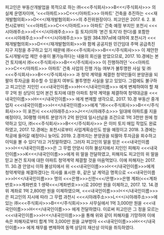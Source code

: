 피고인은 부동산개발업을 목적으로 하는 ㈜<<<주식회사>>>B<<</주식회사>>> 의 실제 운영자이며, ‘<<<아파트>>>C<<</아파트>>> 아파트' 건축을 추진하는 <<<재개발협의회>>>D<<</재개발협의회>>>의 추진위원장이다.
피고인은 2017. 6. 2. 포천시로부터 ‘<<<아파트>>>C<<</아파트>>> 아파트' 건축 예정 부지인 포천시 <<<시아래주소>>>E<<</시아래주소>>> 등 토지(이하 ‘본건 토지'라 한다)를 포함한 <<<시아래주소>>>F<<</시아래주소>>> 일원 384.197㎡에 대하여 포천시가 <<<재개발협의회>>>D<<</재개발협의회>>>와 함께 공공지원 민간임대 주택 공급촉진지구 지정을 추구하고 있기 때문에 ㈜<<<주식회사>>>B<<</주식회사>>> 이 제안한 도시개발사업 제안 수용이 불가능하다는 내용의 회신을 받았으므로, 2017. 10.경에는 본건 토지에서 ㈜<<<주식회사>>>B<<</주식회사>>> 이 진행하려던 ‘<<<아파트>>>C<<</아파트>>> 아파트' 건축 사업의 진행 가능 여부가 불투명한 사실 및 ㈜<<<주식회사>>>B<<</주식회사>>> 과 청약 계약을 체결한 청약인들이 분양권을 되팔아 투자금을 회수할 수 있을지 여부도 불투명한 사실을 알고 있었다.
그럼에도 불구하고 피고인은 지인인 <<<내국인이름>>>H<<</내국인이름>>> 에게 변제하여야 할 채무 2억 원 상당이 있어 본건 토지에 대한 아파트 청약 계약을 체결하여 청약대금을 <<<내국인이름>>>H<<</내국인이름>>> 에게 변제할 생각으로, 2017. 10.경 부동산 중개업자 <<<내국인이름>>>I<<</내국인이름>>>에게 "㈜<<<주식회사>>>B<<</주식회사>>> 이 포천시 <<<시아래주소>>>J<<</시아래주소>>> 일대에 아파트를 지을 예정이다, 30평형 아파트 분양가가 2억 원인데 일시선납을 조건으로 1억 3천만 원에 청약하고 있다, ㈜<<<주식회사>>>B<<</주식회사>>> 은 이미 토지 매입 작업도 완료하였고, 2017. 12.경에는 포천시로부터 사업계획승인도 받을 예정이고 2018. 3.경에는 착공에 들어갈 예정이니 늦어도 2019. 2.경까지는 분양권을 되팔아 투자금을 회수하고 이익을 볼 수 있다"라고 거짓말하였다.
그러자 피고인의 말을 믿은 <<<내국인이름>>>I<<</내국인이름>>>은 그 무렵 안양시 이하 불상지에서 지인인 피해자 <<<내국인이름>>>K<<</내국인이름>>>에게 위 말을 전달하였고, 피해자도 피고인의 위 말을 믿고 본건 토지에 대한 아파트 청약계약 체결할 것을 마음먹었다.
이에 피해자는 2017. 11. 30.경 안양시 이하 불상지에서 위 <<<내국인이름>>>I<<</내국인이름>>>에게 청약계약을 체결하겠다는 의사를 표시한 후, 같은 날 계약금 명목으로 <<<내국인이름>>>I<<</내국인이름>>> 명의 <<<은행>>>신한<<</은행>>>은행 계좌(<<<계좌번호>>>계좌번호 1 생략<<</계좌번호>>>)로 200만 원을 이체하고, 2017. 12. 14.경 위 계좌로 1억 2,800만 원을 이체하였으며, <<<내국인이름>>>I<<</내국인이름>>>은 피고인의 지시에 따라 그 무렵 과천시 <<<시아래주소>>>L<<</시아래주소>>>에 있는 ㈜<<<주식회사>>>B<<</주식회사>>>  사무실에서 1억 3,000만 원을 <<<내국인이름>>>H<<</내국인이름>>> 에게 전달하였다.
이로써 피고인은 그 정을 모르는 <<<내국인이름>>>I<<</내국인이름>>>을 통해 위와 같이 피해자를 기망하여 이에 속은 피해자로부터 합계 1억 3,000만 원을 교부받아 <<<내국인이름>>>H<<</내국인이름>>> 에게 채무를 변제하여 동액 상당의 재산상 이익을 취득하였다.